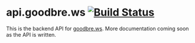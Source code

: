 # api.goodbre.ws [![Build Status](https://travis-ci.org/goodbrews/api.goodbre.ws.png?branch=master)](https://travis-ci.org/goodbrews/api.goodbre.ws)

This is the backend API for [goodbre.ws][goodbrews]. More documentation coming soon as the API is written.

[goodbrews]: https://goodbre.ws/
